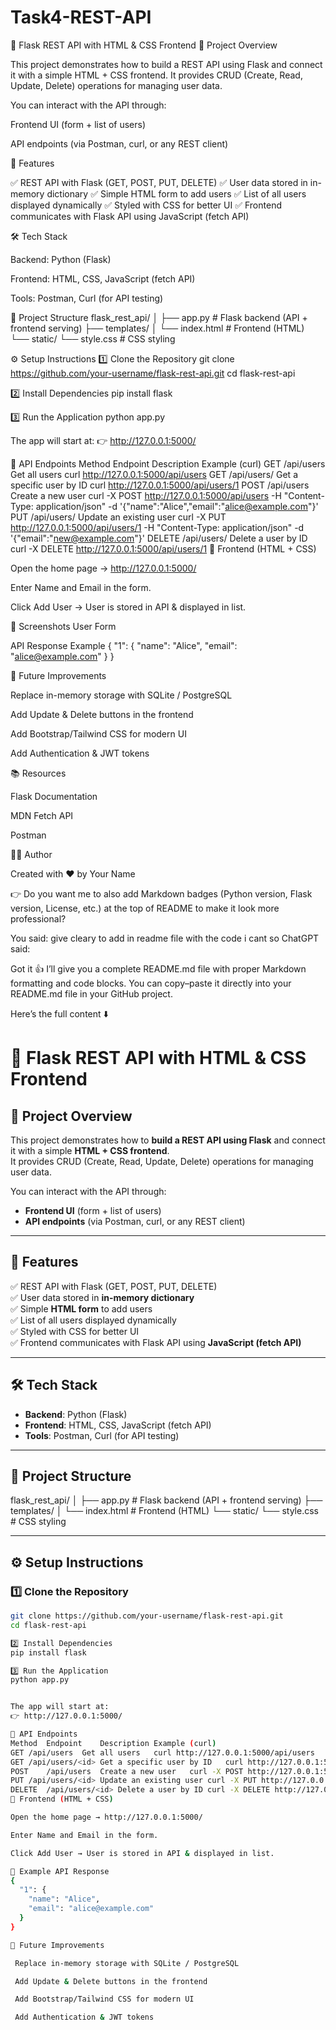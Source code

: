 # Task4-REST-API
🚀 Flask REST API with HTML & CSS Frontend
📌 Project Overview

This project demonstrates how to build a REST API using Flask and connect it with a simple HTML + CSS frontend.
It provides CRUD (Create, Read, Update, Delete) operations for managing user data.

You can interact with the API through:

Frontend UI (form + list of users)

API endpoints (via Postman, curl, or any REST client)

🎯 Features

✅ REST API with Flask (GET, POST, PUT, DELETE)
✅ User data stored in in-memory dictionary
✅ Simple HTML form to add users
✅ List of all users displayed dynamically
✅ Styled with CSS for better UI
✅ Frontend communicates with Flask API using JavaScript (fetch API)

🛠️ Tech Stack

Backend: Python (Flask)

Frontend: HTML, CSS, JavaScript (fetch API)

Tools: Postman, Curl (for API testing)

📂 Project Structure
flask_rest_api/
│
├── app.py                # Flask backend (API + frontend serving)
├── templates/
│   └── index.html        # Frontend (HTML)
└── static/
    └── style.css         # CSS styling

⚙️ Setup Instructions
1️⃣ Clone the Repository
git clone https://github.com/your-username/flask-rest-api.git
cd flask-rest-api

2️⃣ Install Dependencies
pip install flask

3️⃣ Run the Application
python app.py


The app will start at:
👉 http://127.0.0.1:5000/

🔗 API Endpoints
Method	Endpoint	Description	Example (curl)
GET	/api/users	Get all users	curl http://127.0.0.1:5000/api/users
GET	/api/users/<id>	Get a specific user by ID	curl http://127.0.0.1:5000/api/users/1
POST	/api/users	Create a new user	curl -X POST http://127.0.0.1:5000/api/users -H "Content-Type: application/json" -d '{"name":"Alice","email":"alice@example.com"}'
PUT	/api/users/<id>	Update an existing user	curl -X PUT http://127.0.0.1:5000/api/users/1 -H "Content-Type: application/json" -d '{"email":"new@example.com"}'
DELETE	/api/users/<id>	Delete a user by ID	curl -X DELETE http://127.0.0.1:5000/api/users/1
🎨 Frontend (HTML + CSS)

Open the home page → http://127.0.0.1:5000/

Enter Name and Email in the form.

Click Add User → User is stored in API & displayed in list.

📸 Screenshots
User Form

API Response Example
{
  "1": {
    "name": "Alice",
    "email": "alice@example.com"
  }
}

🚀 Future Improvements

 Replace in-memory storage with SQLite / PostgreSQL

 Add Update & Delete buttons in the frontend

 Add Bootstrap/Tailwind CSS for modern UI

 Add Authentication & JWT tokens

📚 Resources

Flask Documentation

MDN Fetch API

Postman

👨‍💻 Author

Created with ❤️ by Your Name

👉 Do you want me to also add Markdown badges (Python version, Flask version, License, etc.) at the top of README to make it look more professional?

You said:
give cleary to add in readme file with the code i cant so 
ChatGPT said:

Got it 👍 I’ll give you a complete README.md file with proper Markdown formatting and code blocks. You can copy–paste it directly into your README.md file in your GitHub project.

Here’s the full content ⬇️

# 🚀 Flask REST API with HTML & CSS Frontend

## 📌 Project Overview
This project demonstrates how to **build a REST API using Flask** and connect it with a simple **HTML + CSS frontend**.  
It provides CRUD (Create, Read, Update, Delete) operations for managing user data.  

You can interact with the API through:
- **Frontend UI** (form + list of users)
- **API endpoints** (via Postman, curl, or any REST client)

---

## 🎯 Features
✅ REST API with Flask (GET, POST, PUT, DELETE)  
✅ User data stored in **in-memory dictionary**  
✅ Simple **HTML form** to add users  
✅ List of all users displayed dynamically  
✅ Styled with CSS for better UI  
✅ Frontend communicates with Flask API using **JavaScript (fetch API)**  

---

## 🛠️ Tech Stack
- **Backend**: Python (Flask)  
- **Frontend**: HTML, CSS, JavaScript (fetch API)  
- **Tools**: Postman, Curl (for API testing)  

---

## 📂 Project Structure


flask_rest_api/
│
├── app.py # Flask backend (API + frontend serving)
├── templates/
│ └── index.html # Frontend (HTML)
└── static/
└── style.css # CSS styling


---

## ⚙️ Setup Instructions

### 1️⃣ Clone the Repository
```bash
git clone https://github.com/your-username/flask-rest-api.git
cd flask-rest-api

2️⃣ Install Dependencies
pip install flask

3️⃣ Run the Application
python app.py


The app will start at:
👉 http://127.0.0.1:5000/

🔗 API Endpoints
Method	Endpoint	Description	Example (curl)
GET	/api/users	Get all users	curl http://127.0.0.1:5000/api/users
GET	/api/users/<id>	Get a specific user by ID	curl http://127.0.0.1:5000/api/users/1
POST	/api/users	Create a new user	curl -X POST http://127.0.0.1:5000/api/users -H "Content-Type: application/json" -d '{"name":"Alice","email":"alice@example.com"}'
PUT	/api/users/<id>	Update an existing user	curl -X PUT http://127.0.0.1:5000/api/users/1 -H "Content-Type: application/json" -d '{"email":"new@example.com"}'
DELETE	/api/users/<id>	Delete a user by ID	curl -X DELETE http://127.0.0.1:5000/api/users/1
🎨 Frontend (HTML + CSS)

Open the home page → http://127.0.0.1:5000/

Enter Name and Email in the form.

Click Add User → User is stored in API & displayed in list.

📸 Example API Response
{
  "1": {
    "name": "Alice",
    "email": "alice@example.com"
  }
}

🚀 Future Improvements

 Replace in-memory storage with SQLite / PostgreSQL

 Add Update & Delete buttons in the frontend

 Add Bootstrap/Tailwind CSS for modern UI

 Add Authentication & JWT tokens
